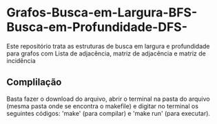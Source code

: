 # Grafos-Busca-em-Largura-BFS-Busca-em-Profundidade-DFS-
Este repositório trata as estruturas de busca em largura e profundidade para grafos com Lista de adjacência, matriz de adjacência e matriz de incidência

## Complilação
Basta fazer o download do arquivo, abrir o terminal na pasta do arquivo (mesma pasta onde se encontra o makefile) e digitar no terminal os seguintes códigos: 'make' (para compilar) e 'make run' (para executar). 
